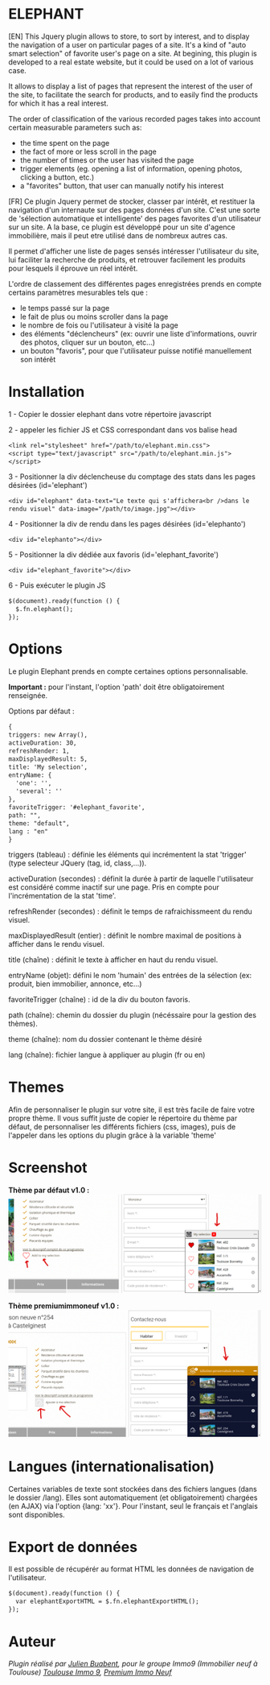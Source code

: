 # ELEPHANT

[EN]
This Jquery plugin allows to store, to sort by interest, and to display the navigation of a user on particular pages of a site. It's a kind of "auto smart selection" of favorite user's page on a site.
At begining, this plugin is developed to a real estate website, but it could be used on a lot of various case.

It allows to display a list of pages that represent the interest of the user of the site, to facilitate the search for products, and to easily find the products for which it has a real interest.

The order of classification of the various recorded pages takes into account certain measurable parameters such as:
- the time spent on the page
- the fact of more or less scroll in the page
- the number of times or the user has visited the page
- trigger elements (eg. opening a list of information, opening photos, clicking a button, etc.)
- a "favorites" button, that user can manually notify his interest

[FR]
Ce plugin Jquery permet de stocker, classer par intérêt, et restituer la navigation d'un internaute sur des pages données d'un site. C'est une sorte de 'sélection automatique et intelligente' des pages favorites d'un utilisateur sur un site.
A la base, ce plugin est développé pour un site d'agence immobilière, mais il peut etre utilisé dans de nombreux autres cas.

Il permet d'afficher une liste de pages sensés intéresser l'utilisateur du site, lui faciliter la recherche de produits, et retrouver facilement les produits pour lesquels il éprouve un réel intérêt.

L'ordre de classement des différentes pages enregistrées prends en compte certains paramètres mesurables tels que :
- le temps passé sur la page
- le fait de plus ou moins scroller dans la page
- le nombre de fois ou l'utilisateur à visité la page
- des éléments "déclencheurs" (ex: ouvrir une liste d'informations, ouvrir des photos, cliquer sur un bouton, etc...)
- un bouton "favoris", pour que l'utilisateur puisse notifié manuellement son intérêt



# Installation
1 - Copier le dossier elephant dans votre répertoire javascript

2 - appeler les fichier JS et CSS correspondant dans vos balise head
~~~~
<link rel="stylesheet" href="/path/to/elephant.min.css">
<script type="text/javascript" src="/path/to/elephant.min.js"></script>
~~~~

3 - Positionner la div déclencheuse du comptage des stats dans les pages désirées (id='elephant')
~~~~
<div id="elephant" data-text="Le texte qui s'affichera<br />dans le rendu visuel" data-image="/path/to/image.jpg"></div>
~~~~


4 - Positionner la div de rendu dans les pages désirées (id='elephanto')
~~~~
<div id="elephanto"></div>
~~~~

5 - Positionner la div dédiée aux favoris (id='elephant_favorite')
~~~~
<div id="elephant_favorite"></div>
~~~~


6 - Puis exécuter le plugin JS
~~~~
$(document).ready(function () {
  $.fn.elephant();
});
~~~~

# Options
Le plugin Elephant prends en compte certaines options personnalisable.

**Important :** pour l'instant, l'option 'path' doit être obligatoirement renseignée.

Options par défaut :
~~~~
{
triggers: new Array(),
activeDuration: 30,
refreshRender: 1,
maxDisplayedResult: 5,
title: 'My selection',
entryName: {
  'one': '',
  'several': ''
},
favoriteTrigger: '#elephant_favorite',
path: "",
theme: "default",
lang : "en"
}
~~~~
triggers (tableau) : définie les éléments qui incrémentent la stat 'trigger' (type selecteur JQuery (tag, id, class,...)).

activeDuration (secondes) : définit la durée à partir de laquelle l'utilisateur est considéré comme inactif sur une page. Pris en compte pour l'incrémentation de la stat 'time'.

refreshRender (secondes) : définit le temps de rafraichissmeent du rendu visuel.

maxDisplayedResult (entier) : définit le nombre maximal de positions à afficher dans le rendu visuel.

title (chaîne) : définit le texte à afficher en haut du rendu visuel.

entryName (objet): défini le nom 'humain' des entrées de la sélection (ex: produit, bien immobilier, annonce, etc...)

favoriteTrigger (chaîne) : id de la div du bouton favoris.

path (chaîne): chemin du dossier du plugin (nécéssaire pour la gestion des thèmes).

theme (chaîne): nom du dossier contenant le thème désiré

lang (chaîne): fichier langue à appliquer au plugin (fr ou en)


# Themes

Afin de personnaliser le plugin sur votre site, il est très facile de faire votre propre thème. Il vous suffit juste de copier le répertoire du thème par défaut,
de personnaliser les différents fichiers (css, images), puis de l'appeler dans les options du plugin grâce à la variable 'theme'


# Screenshot

**Thème par défaut v1.0 :**
![theme par defaut](https://github.com/fyzalis/elephant/blob/master/demo/elephant-screenshot-default.png)


**Thème premiumimmoneuf v1.0 :**
![theme premium](https://github.com/fyzalis/elephant/blob/master/demo/elephant-screenshot-premium.png)



# Langues (internationalisation)

Certaines variables de texte sont stockées dans des fichiers langues (dans le dossier /lang). Elles sont automatiquement (et obligatoirement) chargées (en AJAX) via l'option {lang: 'xx'}.
Pour l'instant, seul le français et l'anglais sont disponibles.

# Export de données

Il est possible de récupérér au format HTML les données de navigation de l'utilisateur.
~~~~
$(document).ready(function () {
  var elephantExportHTML = $.fn.elephantExportHTML();
});
~~~~


# Auteur
*Plugin réalisé par [Julien Buabent](http://julienbuabent.fr), pour le groupe Immo9 (Immobilier neuf à Toulouse) [Toulouse Immo 9](http://toulouseimmo9.com), [Premium Immo Neuf](http://premiumimmoneuf.com)*
